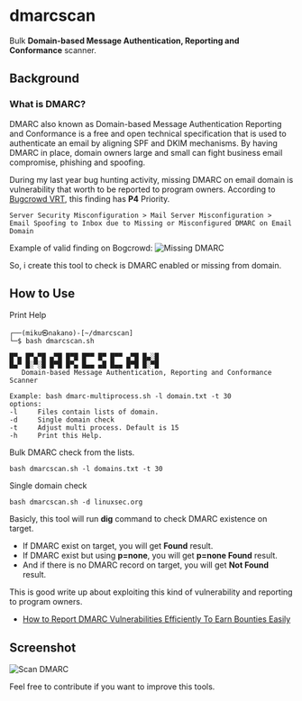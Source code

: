 # dmarcscan
Bulk **Domain-based Message Authentication, Reporting and Conformance** scanner.

## Background

### What is DMARC?

DMARC also known as Domain-based Message Authentication Reporting and Conformance is a free and open technical specification that is used to authenticate an email by aligning SPF and DKIM mechanisms. By having DMARC in place, domain owners large and small can fight business email compromise, phishing and spoofing.

During my last year bug hunting activity, missing DMARC on email domain is vulnerability that worth to be reported to program owners. According to [Bugcrowd VRT](https://bugcrowd.com/vulnerability-rating-taxonomy), this finding has **P4** Priority.
```
Server Security Misconfiguration > Mail Server Misconfiguration > Email Spoofing to Inbox due to Missing or Misconfigured DMARC on Email Domain
```
Example of valid finding on Bogcrowd:
![Missing DMARC](https://blogger.googleusercontent.com/img/b/R29vZ2xl/AVvXsEifRzuXQbLKDfIsIiwH_DP-I85iZvAzhP1J_S0QTBgDrFj3XLivjHlW9PhE2SHLhATLzWuZ2Hk05JxZePeu3urVg9Xrcc5wwr9xbc4_CCPwTGz-YbzrD6ZYqcz7CZJ9CcLLSLy48hOzsjA0R6QmeXtlCOrXCpN9btZF03JwICZhi10PN-11QYhka63YRA/s700/dmarc%20not%20enabled.png "Missing DMARC")

So, i create this tool to check is DMARC enabled or missing from domain.

## How to Use
Print Help
```
┌──(miku㉿nakano)-[~/dmarcscan]
└─$ bash dmarcscan.sh 

█▀▄ █▀▄▀█ ▄▀█ █▀█ █▀▀ █▀ █▀▀ ▄▀█ █▄░█
█▄▀ █░▀░█ █▀█ █▀▄ █▄▄ ▄█ █▄▄ █▀█ █░▀█
   Domain-based Message Authentication, Reporting and Conformance Scanner

Example: bash dmarc-multiprocess.sh -l domain.txt -t 30
options:
-l     Files contain lists of domain.
-d     Single domain check
-t     Adjust multi process. Default is 15
-h     Print this Help.

```
Bulk DMARC check from the lists.
```
bash dmarcscan.sh -l domains.txt -t 30
```
Single domain check
```
bash dmarcscan.sh -d linuxsec.org
```

Basicly, this tool will run **dig** command to check DMARC existence on target. 
- If DMARC exist on target, you will get **Found** result. 
- If DMARC exist but using **p=none**, you will get **p=none Found** result. 
- And if there is no DMARC record on target, you will get **Not Found** result.

This is good write up about exploiting this kind of vulnerability and reporting to program owners.
- [How to Report DMARC Vulnerabilities Efficiently To Earn Bounties Easily](https://medium.com/techiepedia/how-to-report-dmarc-vulnerabilities-efficiently-to-earn-bounties-easily-f7a65ecdd20b)
## Screenshot
![Scan DMARC](https://blogger.googleusercontent.com/img/b/R29vZ2xl/AVvXsEiNoseSUgCA7uXC4yOi7cnc8F8NVSzgRgY3BIw_vVDUX6LJOpRuwGFZ_-fHGCuiZy3qoPdo8n2fPISgPF5r-VpGykrN-kIW65kPDzej8l0yPNq4USUc0f2MeT-_YXcMR_vwBYkWonQdY681upaaT1J0mbBsVAxR8BcEvjQHKb80NGDxx7u4d_64ww4AxA/s834/dmarcscan.png "Scan DMARC")

Feel free to contribute if you want to improve this tools.